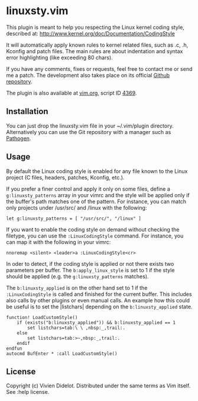 # linuxsty.vim

This plugin is meant to help you respecting the Linux kernel coding style,
described at: http://www.kernel.org/doc/Documentation/CodingStyle

It will automatically apply known rules to kernel related files, such as .c,
.h, Kconfig and patch files. The main rules are about indentation and syntax
error highlighting (like exceeding 80 chars).

If you have any comments, fixes or requests, feel free to contact me or send me
a patch. The development also takes place on its official [Github
repository](https://github.com/vivien/vim-linux-coding-style).

The plugin is also available at [vim.org](www.vim.org), script ID
[4369](http://www.vim.org/scripts/script.php?script_id=4369).

## Installation

You can just drop the linuxsty.vim file in your ~/.vim/plugin directory.
Alternatively you can use the Git repository with a manager such as
[Pathogen](https://github.com/tpope/vim-pathogen).

## Usage

By default the Linux coding style is enabled for any file known to the Linux
project (C files, headers, patches, Kconfig, etc.).

If you prefer a finer control and apply it only on some files, define
a `g:linuxsty_patterns` array in your vimrc and the style will be applied only
if the buffer's path matches one of the pattern. For instance, you can match
only projects under /usr/src/ and /linux with the following:

    let g:linuxsty_patterns = [ "/usr/src/", "/linux" ]

If you want to enable the coding style on demand without checking the filetype,
you can use the `:LinuxCodingStyle` command. For instance, you can map it with
the following in your vimrc:

    nnoremap <silent> <leader>a :LinuxCodingStyle<cr>

In oder to detect, if the coding style is applied or not there exists two
parameters per buffer. The `b:apply_linux_style` is set to 1 if the
style should be applied (e.g. the `g:linuxsty_patterns` matches).

The `b:linuxsty_applied` is on the other hand set to 1 if the `:LinuxCodingStyle`
is called and finished for the current buffer. This includes also calls by other
plugins or even manual calls.
An example how this could be useful is to set the |listchars| depending on the
`b:linuxsty_applied` state.

    function! LoadCustomStyle()
        if (exists("b:linuxsty_applied")) && b:linuxsty_applied == 1
            set listchars=tab:\ \ ,nbsp:_,trail:.
        else
            set listchars=tab:>~,nbsp:_,trail:.
        endif
    endfun
    autocmd BufEnter * :call LoadCustomStyle()


## License

Copyright (c) Vivien Didelot. Distributed under the same terms as Vim itself.
See :help license.
